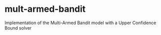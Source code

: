 # mult-armed-bandit
Implementation of the Multi-Armed Bandit model with a Upper Confidence Bound solver
